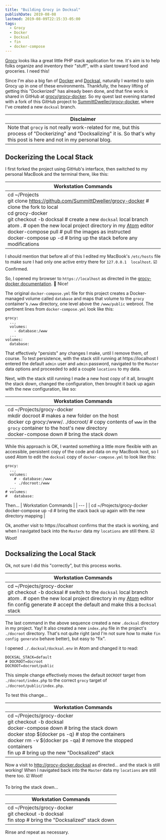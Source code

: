 ```yaml
---
title: "Building Grocy in Docksal"
publishDate: 2019-08-08
lastmod: 2019-08-09T22:15:33-05:00
tags:
  - Grocy
  - Docker
  - Docksal
  - fin
  - docker-compose
---
```

[Grocy](https://github.com/grocy/grocy) looks lika a great little PHP stack application for me. It's aim is to help folks organize and inventory their "stuff", with a slant toward food and groceries. I need this!

Since I'm also a big fan of [Docker](https://docker.io) and [Docksal](https://docksal.io), naturally I wanted to spin Grocy up in one of these environments.  Thankfully, the heavy lifting of getting this "Dockerized" has already been done, and that fine work is shared in GitHub at [grocy/grocy-docker](https://github.com/grocy/grocy-docker). So my quest last evening started with a fork of this GitHub project to [SummittDweller/grocy-docker](https://github.com/SummittDweller/grocy-docker), where I've created a new `docksal` branch.

| Disclaimer |
| --- |
| Note that `grocy` is not really work-related for me, but this process of "Dockerizing" and "Docksalizing" it is. So that's why this post is here and not in my personal blog. |  

## Dockerizing the Local Stack

I first forked the project using GitHub's interface, then switched to my personal MacBook and the terminal there, like this:

| Workstation Commands |
| --- |
| cd ~/Projects <br/> git clone https://github.com/SummittDweller/grocy-docker # clone the fork to local </br> cd grocy-docker <br/> git checkout -b docksal # create a new `docksal` local branch <br/> atom . # open the new local project directory in my [Atom](https://atom.io) editor <br/> docker-compose pull # pull the images as instructed <br/> docker-compose up -d # bring up the stack before any modifications |

I should mention that before all of this I edited my MacBook's `/etc/hosts` file to make sure I had only one active entry there for `127.0.0.1  localhost`.  :ballot_box_with_check: Confirmed.

So, I opened my browser to `https://localhost` as directed in the [grocy-docker documentation](https://github.com/grocy/grocy-docker). :100: Nice!

The original `docker-compose.yml` file for this project creates a Docker-managed volume called `database` and maps that volume to the `grocy` container's `/www` directory, one level above the `/www/public` webroot. The pertinent lines from `docker-compose.yml` look like this:

```
grocy:
  ...
  volumes:
    - database:/www
  ...
volumes:
  database:
```

That effectively "persists" any changes I make, until I remove them, of course. To test persistence, with the stack still running at https://localhost I entered the default `admin` user and `admin` password, navigated to the `Master` data options and proceeded to add a couple `locations` to my data.  

Next, with the stack still running I made a new host copy of it all, brought the stack down, changed the configuration, then brought it back up again with the new configuration, like so:

| Workstation Commands |
| --- |
| cd ~/Projects/grocy-docker <br/> mkdir docroot # makes a new folder on the host <br/> docker cp grocy:/www/. ./docroot/ # copy contents of `www` in the `grocy` container to the host's new directory <br/> docker-compose down # bring the stack down |

While this approach is OK, I wanted something a little more flexible with an accessible, persistent copy of the code and data on my MacBook host, so I used Atom to edit the `docksal` copy of `docker-compose.yml` to look like this:

```
grocy:
  ...
  volumes:
    # - database:/www
    - ./docroot:/www
  ...
# volumes:
#   database:
```

Then...
| Workstation Commands |
| --- |
| cd ~/Projects/grocy-docker <br/> docker-compose up -d # bring the stack back up again with the new directory mapping |

Ok, another visit to https://localhost confirms that the stack is working, and when I navigated back into the `Master` data my `locations` are still there. :ballot_box_with_check: Woot!

## Docksalizing the Local Stack

Ok, not sure I did this "correctly", but this process works.

| Workstation Commands |
| --- |
| cd ~/Projects/grocy-docker <br/> git checkout -b docksal # switch to the `docksal` local branch <br/> atom . # open the new local project directory in my [Atom](https://atom.io) editor <br/> fin config generate # accept the default and make this a `Docksal` stack |

The last command in the above sequence created a new `.docksal` directory in my project. Yay! It also created a new `index.php` file in the project's `./docroot` directory.  That's not quite right (and I'm not sure how to make `fin config generate` behave better), but easy to "fix".

I opened `./.docksal/docksal.env` in Atom and changed it to read:
```
DOCKSAL_STACK=default
# DOCROOT=docroot
DOCROOT=docroot/public
```
This simple change effectively moves the default `DOCROOT` target from `./docroot/index.php` to the correct `grocy` target of `./docroot/public/index.php`.

To test this change...

| Workstation Commands |
| --- |
| cd ~/Projects/grocy-docker <br/> git checkout -b docksal <br/> docker-compose down # bring the stack down <br/> docker stop $(docker ps -q) # stop the containers <br/> docker rm -v $(docker ps -qa) # remove the stopped containers <br/> fin up # bring up the new "Docksalized" stack |

Now a visit to http://grocy-docker.docksal as directed... and the stack is still working! When I navigated back into the `Master` data my `locations` are still there too. :ballot_box_with_check: Woot!

To bring the stack down...

| Workstation Commands |
| --- |
| cd ~/Projects/grocy-docker <br/> git checkout -b docksal <br/> fin stop # bring the "Docksalized" stack down |

Rinse and repeat as necessary.

<!--

I've created a new fork of [dodeeric/omeka-s-docker](https://github.com/dodeeric/omeka-s-docker) at [DigitalGrinnell/omeka-s-docker](https://github.com/DigitalGrinnell/omeka-s-docker), and it introduces a new `docker-compose.yml` file for spinning [Omeka-S](https://omeka.org/s/) up locally, but WITHOUT Docksal (due to problems with the integration originally documented [here](https://static.grinnell.edu/blogs/McFateM/posts/019-dockerized-omeka-s/)).

System requirements for local development of this project currently include:

- [Docker (Community Edition)](https://docs.docker.com/install/)
- [Git](https://git-scm.com/book/en/v2/Getting-Started-Installing-Git)

## Local Development and Testing

If your workstation is able to run the aforementioned required components then the following steps can be used to launch and develop a local instance.  Assuming your workstation is Linux or a Mac, you'll need to edit your `/etc/hosts` with an editor of your choice, and `sudo` privileges might be required.  For me this was...

```
sudo nano /etc/hosts
```

In the `/etc/hosts` file comment out any line beginning with `127.0.0.1` and add the following two lines just above it...
```
### For omeka-s-docker
127.0.0.1    localhost omeka.localdomain pma.localdomain gramps.localdomain
```
The new `127.0.0.1...` line will enable you to use `http://omeka.localdomain` to open and work with your new Omeka-S instance in any browser on your workstation.

Now to launch Omeka-S, return to your workstation terminal and...

```
cd ~/Projects    # or any path of your choice
git clone https://github.com/DigitalGrinnell/omeka-s-docker.git
cd omeka-s-docker
docker-compose up -d
```

The `docker-compose up -d` command in this sequence should launch the project locally.  Once it is complete you should be able to open any browser and visit `http://omeka.localdomain` to work with Omeka-S, or `http://pma.localdomain` if you want PHPMyAdmin.

## Capturing the Configuration
So, having successfully started my new, local Omeka-S stack with `docker-compose up -d`, I wanted to visit the primary container and capture all of the pristine Omeka-S config and code.  The project does NOT map the document root to a persistent directory on the host, so to capture it I did this:

| Workstation Commands |
| --- |
| cd ~/Projects/omeka-s-docker; <br/> mkdir html; <br/> docker cp omeka-s-docker_omeka_1:/var/www/html/. ./html/ |

The last command above, `docker cp...`, is the key.  It copies the established docroot, '/var/www/html', from inside the Omeka container, out to the new `./html` directory on host.

## Adding a Custom Docksal Configuration
Having successfully captured a pristine Omeka-S docroot, I executed a `fin config generate` command on the host from my `~/Projects/omeka-s-docker` project directory.  The result was this:
```
╭─mark@Marks-Air.grinnell.edu ~/Projects/omeka-s-docker  ‹docksal*›
╰─➤  fin config generate
DOCROOT has been detected as html. Is that correct? [y/n]: y
Configuration was generated. You can start it with fin project start
```
Following the prompted suggestion, I then executed `fin project start` and the stack did come alive.  However, when I visit http://omeka-s-docker.docksal I get an "Internal Server Error" page, probably because my database config isn't right yet?  I subsequently did `fin logs` at my command prompt and got back...

```
╭─mark@Marks-Air.grinnell.edu ~/Projects/omeka-s-docker  ‹docksal*›
╰─➤  fin logs
Attaching to omeka-s-docker_web_1, omeka-s-docker_cli_1, omeka-s-docker_db_1
web_1  | Configuring Apache2 environment variables...
web_1  | [Thu Jul 25 15:45:58.407927 2019] [ssl:warn] [pid 1:tid 140419333643144] AH01909: web:443:0 server certificate does NOT include an ID which matches the server name
web_1  | [Thu Jul 25 15:45:58.417368 2019] [ssl:warn] [pid 1:tid 140419333643144] AH01909: web:443:0 server certificate does NOT include an ID which matches the server name
web_1  | [Thu Jul 25 15:45:58.419233 2019] [mpm_event:notice] [pid 1:tid 140419333643144] AH00489: Apache/2.4.35 (Unix) LibreSSL/2.6.5 configured -- resuming normal operations
web_1  | [Thu Jul 25 15:45:58.419345 2019] [core:notice] [pid 1:tid 140419333643144] AH00094: Command line: 'httpd -D FOREGROUND'
web_1  | [Thu Jul 25 15:49:00.969960 2019] [core:alert] [pid 10:tid 140419332627176] [client 172.24.0.5:35076] /var/www/html/.htaccess: Invalid command 'php_value', perhaps misspelled or defined by a module not included in the server configuration
web_1  | 172.24.0.5 - - [25/Jul/2019:15:49:00 +0000] "GET / HTTP/1.1" 500 528
web_1  | [Thu Jul 25 15:49:01.222289 2019] [core:alert] [pid 8:tid 140419332156136] [client 172.24.0.5:35078] /var/www/html/.htaccess: Invalid command 'php_value', perhaps misspelled or defined by a module not included in the server configuration
web_1  | 172.24.0.5 - - [25/Jul/2019:15:49:01 +0000] "GET /favicon.ico HTTP/1.1" 500 528
web_1  | [Thu Jul 25 15:49:18.852967 2019] [core:alert] [pid 10:tid 140419332721384] [client 172.24.0.5:35082] /var/www/html/.htaccess: Invalid command 'php_value', perhaps misspelled or defined by a module not included in the server configuration
web_1  | 172.24.0.5 - - [25/Jul/2019:15:49:18 +0000] "GET /install HTTP/1.1" 500 528
web_1  | [Thu Jul 25 15:58:27.745096 2019] [core:alert] [pid 10:tid 140419332344552] [client 172.24.0.5:35086] /var/www/html/.htaccess: Invalid command 'php_value', perhaps misspelled or defined by a module not included in the server configuration
web_1  | 172.24.0.5 - - [25/Jul/2019:15:58:27 +0000] "GET / HTTP/1.1" 500 528
web_1  | [Thu Jul 25 16:48:15.623872 2019] [core:alert] [pid 8:tid 140419332061928] [client 172.24.0.5:35090] /var/www/html/.htaccess: Invalid command 'php_value', perhaps misspelled or defined by a module not included in the server configuration
web_1  | 172.24.0.5 - - [25/Jul/2019:16:48:15 +0000] "GET / HTTP/1.1" 500 528
cli_1  | 2019-07-25 15:45:56 | Updating docker user uid/gid to 501/20 to match the host user uid/gid...
cli_1  | 2019-07-25 15:45:58 | Resetting permissions on /home/docker and /var/www...
cli_1  | 2019-07-25 15:45:58 | Preliminary initialization completed.
cli_1  | 2019-07-25 15:45:58 | Passing execution to: supervisord
cli_1  | 2019-07-25 15:46:00,068 CRIT Supervisor running as root (no user in config file)
cli_1  | 2019-07-25 15:46:00,069 INFO Included extra file "/etc/supervisor/conf.d/supervisord.conf" during parsing
cli_1  | 2019-07-25 15:46:00,107 INFO RPC interface 'supervisor' initialized
cli_1  | 2019-07-25 15:46:00,107 CRIT Server 'unix_http_server' running without any HTTP authentication checking
cli_1  | 2019-07-25 15:46:00,108 INFO supervisord started with pid 1
cli_1  | 2019-07-25 15:46:01,111 INFO spawned: 'cron' with pid 29
cli_1  | 2019-07-25 15:46:01,115 INFO spawned: 'sshd' with pid 30
cli_1  | 2019-07-25 15:46:01,118 INFO spawned: 'php-fpm' with pid 31
cli_1  | 2019-07-25 15:46:01,918 DEBG fd 16 closed, stopped monitoring <POutputDispatcher at 140451264069856 for <Subprocess at 140451264308792 with name php-fpm in state STARTING> (stdout)>
cli_1  | 2019-07-25 15:46:01,951 DEBG 'php-fpm' stderr output:
cli_1  | [25-Jul-2019 15:46:01] NOTICE: fpm is running, pid 31
cli_1  |
cli_1  | 2019-07-25 15:46:01,953 DEBG 'php-fpm' stderr output:
cli_1  | [25-Jul-2019 15:46:01] NOTICE: ready to handle connections
cli_1  |
cli_1  | 2019-07-25 15:46:02,955 INFO success: cron entered RUNNING state, process has stayed up for > than 1 seconds (startsecs)
cli_1  | 2019-07-25 15:46:02,955 INFO success: sshd entered RUNNING state, process has stayed up for > than 1 seconds (startsecs)
cli_1  | 2019-07-25 15:46:02,955 INFO success: php-fpm entered RUNNING state, process has stayed up for > than 1 seconds (startsecs)
db_1   | Running init scripts in /docker-entrypoint.d/ as root...
db_1   | Including custom configuration from /var/www/.docksal/etc/mysql/my.cnf
db_1   | 2019-07-25 15:45:57 0 [Warning] TIMESTAMP with implicit DEFAULT value is deprecated. Please use --explicit_defaults_for_timestamp server option (see documentation for more details).
db_1   | 2019-07-25 15:45:57 0 [Note] mysqld (mysqld 5.6.43) starting as process 1 ...
db_1   | 2019-07-25 15:45:57 1 [Note] Plugin 'FEDERATED' is disabled.
db_1   | 2019-07-25 15:45:57 1 [Note] InnoDB: Using atomics to ref count buffer pool pages
db_1   | 2019-07-25 15:45:57 1 [Note] InnoDB: The InnoDB memory heap is disabled
db_1   | 2019-07-25 15:45:57 1 [Note] InnoDB: Mutexes and rw_locks use GCC atomic builtins
db_1   | 2019-07-25 15:45:57 1 [Note] InnoDB: Memory barrier is not used
db_1   | 2019-07-25 15:45:57 1 [Note] InnoDB: Compressed tables use zlib 1.2.11
db_1   | 2019-07-25 15:45:57 1 [Note] InnoDB: Using Linux native AIO
db_1   | 2019-07-25 15:45:57 1 [Note] InnoDB: Using CPU crc32 instructions
db_1   | 2019-07-25 15:45:57 1 [Note] InnoDB: Initializing buffer pool, size = 256.0M
db_1   | 2019-07-25 15:45:57 1 [Note] InnoDB: Completed initialization of buffer pool
db_1   | 2019-07-25 15:45:57 1 [Note] InnoDB: Highest supported file format is Barracuda.
db_1   | 2019-07-25 15:45:57 1 [Note] InnoDB: 128 rollback segment(s) are active.
db_1   | 2019-07-25 15:45:57 1 [Note] InnoDB: Waiting for purge to start
db_1   | 2019-07-25 15:45:57 1 [Note] InnoDB: 5.6.43 started; log sequence number 1626143
db_1   | 2019-07-25 15:45:57 1 [Note] Server hostname (bind-address): '*'; port: 3306
db_1   | 2019-07-25 15:45:57 1 [Note] IPv6 is available.
db_1   | 2019-07-25 15:45:57 1 [Note]   - '::' resolves to '::';
db_1   | 2019-07-25 15:45:57 1 [Note] Server socket created on IP: '::'.
db_1   | 2019-07-25 15:45:57 1 [Warning] Insecure configuration for --pid-file: Location '/var/run/mysqld' in the path is accessible to all OS users. Consider choosing a different directory.
db_1   | 2019-07-25 15:45:57 1 [Warning] 'proxies_priv' entry '@ root@db' ignored in --skip-name-resolve mode.
db_1   | 2019-07-25 15:45:58 1 [Note] Event Scheduler: Loaded 0 events
db_1   | 2019-07-25 15:45:58 1 [Note] mysqld: ready for connections.
db_1   | Version: '5.6.43'  socket: '/var/run/mysqld/mysqld.sock'  port: 3306  MySQL Community Server (GPL)
```  

The `web_1... Invalid command 'php_value'` looks odd so I opened the `./html/.htaccess` file on the host and commented out the last two lines (where the `php_value` statements were). I was also concerned that this configuration doesn't specify any database name or credentials, so following [this documentation](https://docs.docksal.io/stack/extend-images/#extend-docksal.yml) I added to `./.docksal/docksal.yml` in the project directory so that it now has  the following initial content:

```
version: "2.1"

services:
  db:
    environment:
      MYSQL_ROOT_PASSWORD: root
      MYSQL_DATABASE: omeka
      MYSQL_USER: omeka
      MYSQL_PASSWORD: omeka
```

Then a new `fin up` and http://omeka-s-docker.docksal successfully **opened the Omeka install page!**  

# Woot!
I'm pushing the latest changes to the `docksal` branch of https://github.com/DigitalGrinnell/omeka-s-docker NOW!

NOT a wrap.  As Arnold Schwarzenegger would say: "I'll be back!"
-->
